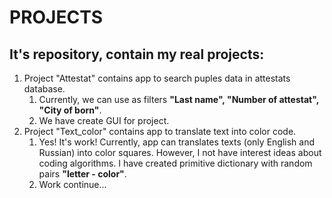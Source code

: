 # PROJECTS
<h2> It's repository, contain my real projects: </h2>
<ol>
  <li>Project "Attestat" contains app to search puples data in attestats database. 
    <ol>
      <li>Currently, we can use as filters <b>"Last name", "Number of attestat", "City of born"</b>.</li> 
      <li>We have create GUI for project.</li>
      </ol>
  <li>
    Project "Text_color" contains app to translate text into color code.
    <ol>
      <li>Yes! It's work! Currently, app can translates texts (only English and Russian) into color squares. However, I not have interest ideas about coding algorithms. I have created primitive dictionary with random pairs <b>"letter - color"</b>.</li>
      <li>Work continue...</li>
    </ol>  
  </li>
</ol>
